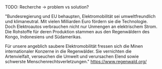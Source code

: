

TODO: Recherche -> problem vs solution?

"Bundesregierung und EU behaupten, Elektromobilität sei umweltfreundlich und klimaneutral. Mit vielen Milliarden Euro fördern sie die Technologie. Doch Elektroautos verbrauchen nicht nur Unmengen an elektrischem Strom. Die Rohstoffe für deren Produktion stammen aus den Regenwäldern des Kongo, Indonesiens und Südamerikas.

Für unsere angeblich saubere Elektromobilität fressen sich die Minen internationaler Konzerne in die Regenwälder. Sie vernichten die Artenvielfalt, verseuchen die Umwelt und verursachen Elend sowie schwerste Menschenrechtsverletzungen."
https://www.regenwald.org/
